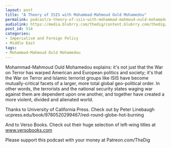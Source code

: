 ```yaml
---
layout: post
title: "A Theory of ISIS with Mohammad-Mahmoud Ould Mohamedou"
permalink: podcast/a-theory-of-isis-with-mohammad-mahmoud-ould-mohamedou
audiolink: https://media.blubrry.com/thedig/content.blubrry.com/thedig/The_Dig_-_EP_186_-_Mahmoud.mp3
post_id: 514
categories: 
- Imperialism and Foreign Policy
- Middle East
tags: 
- Mohammad-Mahmoud Ould Mohamedou
---
```


Mohammad-Mahmoud Ould Mohamedou explains: it's not just that the War on Terror has warped American and European politics and society; it's that the War on Terror and Islamic terrorist groups like ISIS have become mutually-critical facets of a larger, more total global geo-political order. In other words, the terrorists and the national security states waging war against them are dependent upon one another, and together have created a more violent, divided and alienated world.

Thanks to University of California Press. Check out 
by Peter Linebaugh ucpress.edu/book/9780520299467/red-round-globe-hot-burning

And to Verso Books. Check out their huge selection of left-wing titles at www.versobooks.com

Please support this podcast with your money at Patreon.com/TheDig